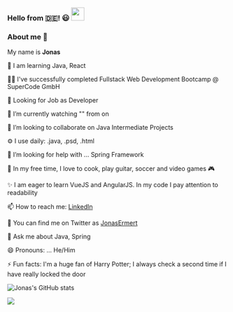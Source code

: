 ### Hello from :de:! :smiley: <img src="https://user-images.githubusercontent.com/39513876/112366216-8cfe7400-8cfe-11eb-8116-7d3dbae20e97.gif" width="30"/>

### About me 👋
My name is <b>Jonas</b>

🌱 I am learning Java, React

:man_teacher:  I've successfully completed Fullstack Web Development Bootcamp @ SuperCode GmbH

📡 Looking for Job as Developer

🔭 I’m currently watching "" from  on 

👯 I’m looking to collaborate on Java Intermediate Projects

⚙️ I use daily: .java, .psd, .html

🤔 I’m looking for help with ... Spring Framework

:calendar: In my free time, I love to cook, play guitar, soccer and video games 🎮 

✨ I am eager to learn VueJS and AngularJS. In my code I pay attention to readability

📫 How to reach me: [LinkedIn](https://www.linkedin.com/in/jonasermert/)

🐤 You can find me on Twitter as [JonasErmert](https://twitter.com/JonasErmert)

💬 Ask me about Java, Spring

😄 Pronouns: ... He/Him

⚡️ Fun facts: I'm a huge fan of Harry Potter; I always check a second time if I have really locked the door






![Jonas's GitHub stats](https://github-readme-stats.vercel.app/api?username=jonasermert&show_icons=true&theme=onedark)



![](https://komarev.com/ghpvc/?username=jonasermert)




<!--
**jonasermert/jonasermert** is a ✨ _special_ ✨ repository because its `README.md` (this file) appears on your GitHub profile.

Here are some ideas to get you started:

- 🔭 I’m currently working on ...
- 🌱 I’m currently learning ...
- 👯 I’m looking to collaborate on ...
- 🤔 I’m looking for help with ...
- 💬 Ask me about ...
- 📫 How to reach me: ...
- 😄 Pronouns: ...
- ⚡ Fun fact: ...
-->
